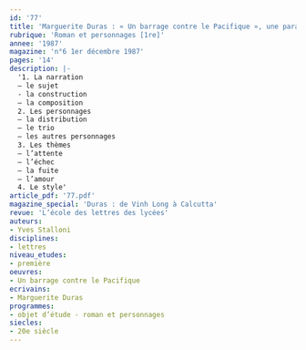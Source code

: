 ```yaml
---
id: '77'
title: 'Marguerite Duras : « Un barrage contre le Pacifique », une parabole de l’échec'
rubrique: 'Roman et personnages [1re]'
annee: '1987'
magazine: 'n°6 1er décembre 1987'
pages: '14'
description: |-
  '1. La narration
  – le sujet
  - la construction
  – la composition
  2. Les personnages
  – la distribution
  – le trio
  – les autres personnages
  3. Les thèmes
  – l’attente
  – l’échec
  – la fuite
  – l’amour
  4. Le style'
article_pdf: '77.pdf'
magazine_special: 'Duras : de Vinh Long à Calcutta'
revue: 'L’école des lettres des lycées'
auteurs:
- Yves Stalloni
disciplines:
- lettres
niveau_etudes:
- première
oeuvres:
- Un barrage contre le Pacifique
ecrivains:
- Marguerite Duras
programmes:
- objet d’étude - roman et personnages
siecles:
- 20e siècle
---
```

